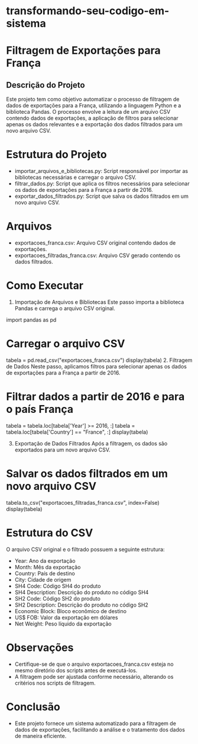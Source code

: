 # transformando-seu-codigo-em-sistema

# Filtragem de Exportações para França
## Descrição do Projeto
Este projeto tem como objetivo automatizar o processo de filtragem de dados de exportações para a França, utilizando a linguagem Python e a biblioteca Pandas. O processo envolve a leitura de um arquivo CSV contendo dados de exportações, a aplicação de filtros para selecionar apenas os dados relevantes e a exportação dos dados filtrados para um novo arquivo CSV.

# Estrutura do Projeto
- importar_arquivos_e_bibliotecas.py: Script responsável por importar as bibliotecas necessárias e carregar o arquivo CSV.
- filtrar_dados.py: Script que aplica os filtros necessários para selecionar os dados de exportações para a França a partir de 2016.
- exportar_dados_filtrados.py: Script que salva os dados filtrados em um novo arquivo CSV.

# Arquivos
- exportacoes_franca.csv: Arquivo CSV original contendo dados de exportações.
- exportacoes_filtradas_franca.csv: Arquivo CSV gerado contendo os dados filtrados.

# Como Executar
1. Importação de Arquivos e Bibliotecas
Este passo importa a biblioteca Pandas e carrega o arquivo CSV original.

import pandas as pd

# Carregar o arquivo CSV
tabela = pd.read_csv("exportacoes_franca.csv")
display(tabela)
2. Filtragem de Dados
Neste passo, aplicamos filtros para selecionar apenas os dados de exportações para a França a partir de 2016.

# Filtrar dados a partir de 2016 e para o país França
tabela = tabela.loc[tabela['Year'] >= 2016, :]
tabela = tabela.loc[tabela['Country'] == "France", :]
display(tabela)

3. Exportação de Dados Filtrados
Após a filtragem, os dados são exportados para um novo arquivo CSV.

# Salvar os dados filtrados em um novo arquivo CSV
tabela.to_csv("exportacoes_filtradas_franca.csv", index=False)
display(tabela)

# Estrutura do CSV
O arquivo CSV original e o filtrado possuem a seguinte estrutura:

- Year: Ano da exportação
- Month: Mês da exportação
- Country: País de destino
- City: Cidade de origem
- SH4 Code: Código SH4 do produto
- SH4 Description: Descrição do produto no código SH4
- SH2 Code: Código SH2 do produto
- SH2 Description: Descrição do produto no código SH2
- Economic Block: Bloco econômico de destino
- US$ FOB: Valor da exportação em dólares
- Net Weight: Peso líquido da exportação
  
# Observações

- Certifique-se de que o arquivo exportacoes_franca.csv esteja no mesmo diretório dos scripts antes de executá-los.
- A filtragem pode ser ajustada conforme necessário, alterando os critérios nos scripts de filtragem.

# Conclusão
- Este projeto fornece um sistema automatizado para a filtragem de dados de exportações, facilitando a análise e o tratamento dos dados de maneira eficiente.
